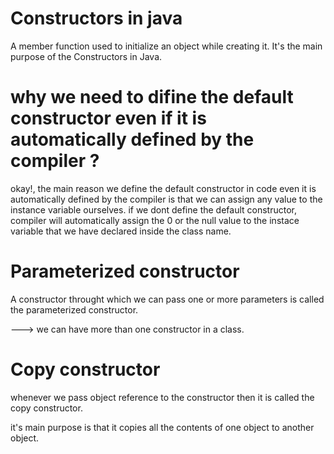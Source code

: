# Constructors in java

A member function used to initialize an object while creating it. It's the main purpose of the Constructors in Java.

# why we need to difine the default constructor even if it is automatically defined by the compiler ?

okay!, the main reason we define the default constructor in code even it is automatically defined by the compiler is that we can assign any value to the instance variable ourselves.
if we dont define the default constructor, compiler will automatically assign the 0 or the null value to the instace variable that we have declared inside the class name.

# Parameterized constructor

A constructor throught which we can pass one or more parameters is called the parameterized constructor.

---> we can have more than one constructor in a class.

# Copy constructor

whenever we pass object reference to the constructor then it is called the copy constructor.

it's main purpose is that it copies all the contents of one object to another object.
